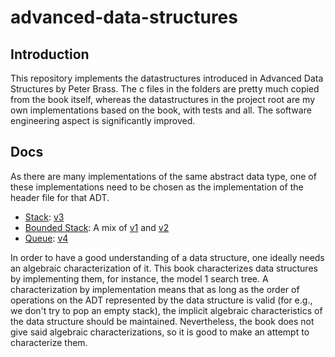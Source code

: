 # advanced-data-structures
## Introduction
This repository implements the datastructures introduced in Advanced Data Structures by Peter Brass. The c files in the folders are pretty much copied from the book itself, whereas the datastructures in the project root are my own implementations based on the book, with tests and all. The software engineering aspect is significantly improved.

## Docs

As there are many implementations of the same abstract data type, one of these implementations need to be chosen as the implementation of the header file for that ADT.
- [Stack](stack.h): [v3](stack_v3.c)
- [Bounded Stack](bounded_stack.h): A mix of [v1](stack_v1.c) and [v2](stack_v2.c)
- [Queue](queue.h): [v4](queue_v4.c)


In order to have a good understanding of a data structure, one ideally needs an algebraic characterization of it. This book characterizes data structures by implementing them, for instance, the model 1 search tree.
A characterization by implementation means that as long as the order of operations on the ADT represented by the data structure is valid (for e.g., we don't try to pop an empty stack), the implicit algebraic characteristics of the data structure should be maintained.
Nevertheless, the book does not give said algebraic characterizations, so it is good to make an attempt to characterize them.
